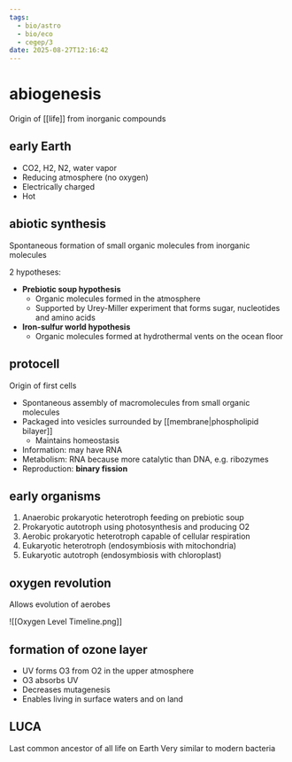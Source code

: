 ```yaml
---
tags:
  - bio/astro
  - bio/eco
  - cegep/3
date: 2025-08-27T12:16:42
---
```


# abiogenesis

Origin of [[life]] from inorganic compounds

## early Earth

- CO2, H2, N2, water vapor
- Reducing atmosphere (no oxygen)
- Electrically charged
- Hot

## abiotic synthesis

Spontaneous formation of small organic molecules from inorganic molecules

2 hypotheses:

- **Prebiotic soup hypothesis**
	- Organic molecules formed in the atmosphere
	- Supported by Urey-Miller experiment that forms sugar, nucleotides and amino acids
- **Iron-sulfur world hypothesis**
	- Organic molecules formed at hydrothermal vents on the ocean floor

## protocell

Origin of first cells

- Spontaneous assembly of macromolecules from small organic molecules
- Packaged into vesicles surrounded by [[membrane|phospholipid bilayer]]
	- Maintains homeostasis
- Information: may have RNA
- Metabolism: RNA because more catalytic than DNA, e.g. ribozymes
- Reproduction: **binary fission**

## early organisms

1. Anaerobic prokaryotic heterotroph feeding on prebiotic soup
2. Prokaryotic autotroph using photosynthesis and producing O2
3. Aerobic prokaryotic heterotroph capable of cellular respiration
4. Eukaryotic heterotroph (endosymbiosis with mitochondria)
5. Eukaryotic autotroph (endosymbiosis with chloroplast)

## oxygen revolution

Allows evolution of aerobes

![[Oxygen Level Timeline.png]]

## formation of ozone layer

- UV forms O3 from O2 in the upper atmosphere
- O3 absorbs UV
- Decreases mutagenesis
- Enables living in surface waters and on land

## LUCA

Last common ancestor of all life on Earth
Very similar to modern bacteria